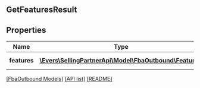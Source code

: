 ## GetFeaturesResult

## Properties

Name | Type | Description | Notes
------------ | ------------- | ------------- | -------------
**features** | [**\Evers\SellingPartnerApi\Model\FbaOutbound\Feature[]**](Feature.md) | An array of features. |

[[FbaOutbound Models]](../) [[API list]](../../Api) [[README]](../../../README.md)

